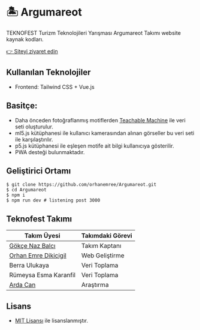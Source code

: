 # 🏝️ Argumareot
TEKNOFEST Turizm Teknolojileri Yarışması Argumareot Takımı website kaynak kodları.

[👉 Siteyi ziyaret edin](https://argumareot-turizm.netlify.app)

## Kullanılan Teknolojiler
* Frontend: Tailwind CSS + Vue.js

## Basitçe:
* Daha önceden fotoğraflanmış motiflerden [Teachable Machine](https://teachablemachine.withgoogle.com/) ile veri seti oluşturulur.
* ml5.js kütüphanesi ile kullanıcı kamerasından alınan görseller bu veri seti ile karşılaştırılır.
* p5.js kütüphanesi ile eşleşen motife ait bilgi kullanıcıya gösterilir.
* PWA desteği bulunmaktadır.

## Geliştirici Ortamı
```terminal
$ git clone https://github.com/orhanemree/Argumareot.git
$ cd Argumareot
$ npm i
$ npm run dev # listening post 3000
```

## Teknofest Takımı
|Takım Üyesi|Takımdaki Görevi|
|--|--|
|[Gökçe Naz Balcı](mailto:gokcenazbalci@hotmail.com)|Takım Kaptanı|
|[Orhan Emre Dikicigil](https://github.com/orhanemree)|Web Geliştirme|
|Berra Ulukaya|Veri Toplama|
|Rümeysa Esma Karanfil|Veri Toplama|
|[Arda Can](https://www.instagram.com/arda.canm/)|Araştırma|

## Lisans
* [MIT Lisansı](./LICENSE) ile lisanslanmıştır.